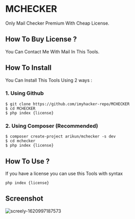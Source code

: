 # MCHECKER

Only Mail Checker Premium With Cheap License.

## How To Buy License ? 

You Can Contact Me With Mail In This Tools.

## How To Install

You Can Install This Tools Using 2 ways :

### 1. Using Github 

```
$ git clone https://github.com/imyhacker-repo/MCHECKER
$ cd MCHECKER
$ php index {license}
```

### 2. Using Composer (Recommended)

```
$ composer create-project arikun/mchecker -s dev
$ cd mchecker
$ php index {license}
```
## How To Use ? 

If you have a license you can use this Tools with syntax

```
php index {license}
```

## Screenshot

![screely-1620997187573](https://user-images.githubusercontent.com/45889833/118274156-fa54a700-b4ee-11eb-969d-71252b891cdc.png)
